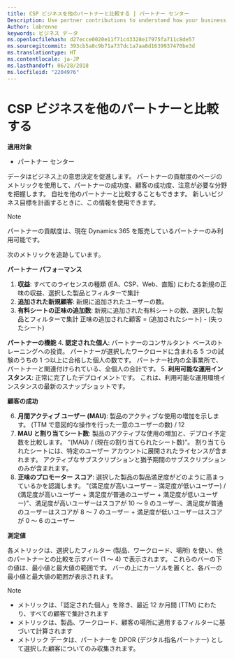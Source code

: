 ```yaml
---
title: CSP ビジネスを他のパートナーと比較する | パートナー センター
Description: Use partner contributions to understand how your business is growing and succeeding
Author: labrenne
keywords: ビジネス データ
ms.openlocfilehash: d27ecce0020e11f71c43328e17975fa711c8de57
ms.sourcegitcommit: 393cb5a8c9b71a737dc1a7aa8d1639937470be3d
ms.translationtype: HT
ms.contentlocale: ja-JP
ms.lasthandoff: 06/28/2018
ms.locfileid: "2204976"
---
```

# <a name="compare-your-csp-business-to-other-partners"></a>CSP ビジネスを他のパートナーと比較する 

**適用対象**
- パートナー センター

データはビジネス上の意思決定を促進します。 パートナーの貢献度のページのメトリックを使用して、パートナーの成功度、顧客の成功度、注意が必要な分野を把握します。 自社を他のパートナーと比較することもできます。 新しいビジネス目標を計画するときに、この情報を使用できます。

>[!NOTE]
>パートナーの貢献度は、現在 Dynamics 365 を販売しているパートナーのみ利用可能です。

次のメトリックを追跡しています。

**パートナー パフォーマンス**

1. **収益**: すべてのライセンスの種類 (EA、CSP、Web、直販) にわたる新規の正味の収益、選択した製品とフィルターで集計
2. **追加された新規顧客**: 新規に追加されたユーザーの数。
3. **有料シートの正味の追加数**: 新規に追加された有料シートの数、選択した製品とフィルターで集計  正味の追加された顧客 = (追加されたシート) - (失ったシート) 

**パートナーの機能**
4. **認定された個人**: パートナーのコンサルタント ベースのトレーニングへの投資。 パートナーが選択したワークロードに含まれる 5 つの試験のうちの 1 つ以上に合格した個人の数です。 パートナー社内の全事業所で、パートナーと関連付けられている、全個人の合計です。
5. **利用可能な運用インスタンス**: 正常に完了したデプロイメントです。 これは、利用可能な運用環境インスタンスの最新のスナップショットです。

**顧客の成功**

6.  **月間アクティブ ユーザー (MAU)**: 製品のアクティブな使用の増加を示します。
(TTM で意図的な操作を行った一意のユーザーの数) / 12
7. **MAU と割り当てシート数**: 製品のアクティブな使用の増加と、デプロイ予定数を比較します。 “(MAU) / (現在の割り当てられたシート数)”。 割り当てられたシートには、特定のユーザー アカウントに展開されたライセンスが含まれます。  アクティブなサブスクリプションと猶予期間のサブスクリプションのみが含まれます。 
8.  **正味のプロモーター スコア**: 選択した製品の製品満足度がどのように高まっているかを認識します。
"(満足度が高いユーザー – 満足度が低いユーザー) / (満足度が高いユーザー + 満足度が普通のユーザー + 満足度が低いユーザー)"、満足度が高いユーザーはスコアが 10 ～ 9 のユーザー、満足度が普通のユーザーはスコアが 8 ～ 7 のユーザー + 満足度が低いユーザーはスコアが 0 ～ 6 のユーザー

**測定値**

各メトリックは、選択したフィルター (製品、ワークロード、場所) を使い、他のパートナーとの比較を示すバー (1 〜 4) で表示されます。 これらのバーの下の値は、最小値と最大値の範囲です。 バーの上にカーソルを置くと、各バーの最小値と最大値の範囲が表示されます。  

>[!NOTE] 
>- メトリックは、「認定された個人」を除き、最近 12 か月間 (TTM) にわたり、すべての顧客で集計されます        
>- メトリックは、製品、ワークロード、顧客の場所に適用するフィルターに基づいて計算されます
>- メトリック データは、パートナーを DPOR (デジタル指名パートナー) として選択した顧客についてのみ収集されます。 

  
